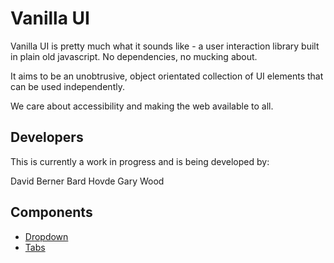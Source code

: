 # Vanilla UI

Vanilla UI is pretty much what it sounds like - a user interaction library built in plain old javascript. No dependencies, no mucking about.

It aims to be an unobtrusive, object orientated collection of UI elements that can be used independently.

We care about accessibility and making the web available to all.

## Developers

This is currently a work in progress and is being developed by:

David Berner
Bard Hovde
Gary Wood

## Components

* [Dropdown](https://github.com/websuperheroes/vanilla-ui/tree/master/dropdown)
* [Tabs](https://github.com/websuperheroes/vanilla-ui/tree/master/tabs)
